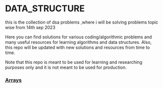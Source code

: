 # DATA_STRUCTURE

this is the collection of dsa problems ,where i will be solving problems topic wise from 14th sep 2023

Here you can find solutions for various coding/algorithmic problems and many useful resources for learning algorithms and data structures. Also, this repo will be updated with new solutions and resources from time to time.

Note that this repo is meant to be used for learning and researching purposes only and it is not meant to be used for production.

### [Arrays](https://github.com/leet-somnath/DATA_STRUCTURE/tree/main/Arrays)
